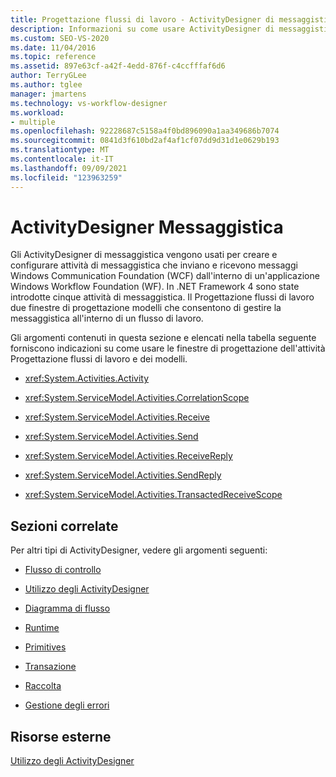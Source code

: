 ```yaml
---
title: Progettazione flussi di lavoro - ActivityDesigner di messaggistica
description: Informazioni su come usare ActivityDesigner di messaggistica per creare e configurare attività di messaggistica che inviano e ricevono Windows Communication Foundation (WCF).
ms.custom: SEO-VS-2020
ms.date: 11/04/2016
ms.topic: reference
ms.assetid: 897e63cf-a42f-4edd-876f-c4ccfffaf6d6
author: TerryGLee
ms.author: tglee
manager: jmartens
ms.technology: vs-workflow-designer
ms.workload:
- multiple
ms.openlocfilehash: 92228687c5158a4f0bd896090a1aa349686b7074
ms.sourcegitcommit: 0841d3f610bd2af4af1cf07dd9d31d1e0629b193
ms.translationtype: MT
ms.contentlocale: it-IT
ms.lasthandoff: 09/09/2021
ms.locfileid: "123963259"
---
```

# <a name="messaging-activity-designers"></a>ActivityDesigner Messaggistica

Gli ActivityDesigner di messaggistica vengono usati per creare e configurare attività di messaggistica che inviano e ricevono messaggi Windows Communication Foundation (WCF) dall'interno di un'applicazione Windows Workflow Foundation (WF). In .NET Framework 4 sono state introdotte cinque attività di messaggistica. Il Progettazione flussi di lavoro due finestre di progettazione modelli che consentono di gestire la messaggistica all'interno di un flusso di lavoro.

Gli argomenti contenuti in questa sezione e elencati nella tabella seguente forniscono indicazioni su come usare le finestre di progettazione dell'attività Progettazione flussi di lavoro e dei modelli.

- <xref:System.Activities.Activity>

- <xref:System.ServiceModel.Activities.CorrelationScope>

- <xref:System.ServiceModel.Activities.Receive>

- <xref:System.ServiceModel.Activities.Send>

- <xref:System.ServiceModel.Activities.ReceiveReply>

- <xref:System.ServiceModel.Activities.SendReply>

- <xref:System.ServiceModel.Activities.TransactedReceiveScope>

## <a name="related-sections"></a>Sezioni correlate

Per altri tipi di ActivityDesigner, vedere gli argomenti seguenti:

- [Flusso di controllo](../workflow-designer/control-flow-activity-designers.md)

- [Utilizzo degli ActivityDesigner](control-flow-activity-designers.md)

- [Diagramma di flusso](../workflow-designer/flowchart-activity-designers.md)

- [Runtime](../workflow-designer/runtime-activity-designers.md)

- [Primitives](../workflow-designer/primitives-activity-designers.md)

- [Transazione](../workflow-designer/transaction-activity-designers.md)

- [Raccolta](../workflow-designer/collection-activity-designers.md)

- [Gestione degli errori](../workflow-designer/error-handling-activity-designers.md)

## <a name="external-resources"></a>Risorse esterne

[Utilizzo degli ActivityDesigner](control-flow-activity-designers.md)